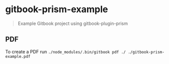 # gitbook-prism-example

> Example Gitbook project using gitbook-plugin-prism

## PDF

To create a PDF run  `./node_modules/.bin/gitbook pdf ./ ./gitbook-prism-example.pdf`

